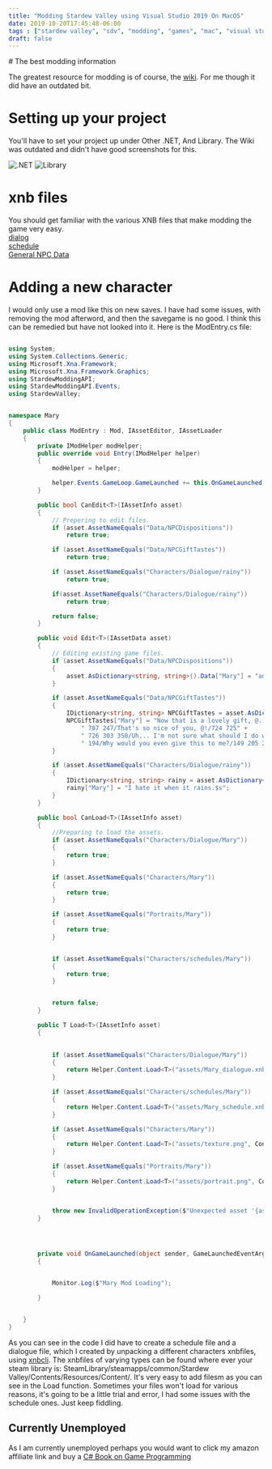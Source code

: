 ```yaml
---
title: "Modding Stardew Valley using Visual Studio 2019 On MacOS"
date: 2019-10-20T17:45:48-06:00
tags : ["stardew valley", "sdv", "modding", "games", "mac", "visual studio"]
draft: false
---
```

<link rel="stylesheet" href="https://openmonstervision.github.io/css/prism.css" />
<script src="https://openmonstervision.github.io/js/prism.js" type="text/javascript"></script>
# The best modding information

The greatest resource for modding is of course, the [wiki](https://stardewvalleywiki.com/Modding:Player_Guide/Getting_Started). For me though it did have an outdated bit.

# Setting up your project

You'll have to set your project up under Other .NET, And Library. The Wiki was outdated and didn't have good screenshots for this.

![.NET](https://openmonstervision.github.io/blog/images/one.png)
![Library](https://openmonstervision.github.io/blog/images/two.png)


# xnb files
You should get familiar with the various XNB files that make modding the game very easy.
<br />
[dialog](https://stardewvalleywiki.com/Modding:Dialogue)
<br />
[schedule](https://stardewvalleywiki.com/Modding:Schedule_data)
<br />
[General NPC Data](https://stardewvalleywiki.com/Modding:NPC_data)

# Adding a new character

I would only use a mod like this on new saves. I have had some issues, with removing the mod afterword, and then the savegame is no good. I think this can be remedied but have not looked into it.
Here is the ModEntry.cs file:
``` csharp

using System;
using System.Collections.Generic;
using Microsoft.Xna.Framework;
using Microsoft.Xna.Framework.Graphics;
using StardewModdingAPI;
using StardewModdingAPI.Events;
using StardewValley;


namespace Mary
{
    public class ModEntry : Mod, IAssetEditor, IAssetLoader
    {
        private IModHelper modHelper;
        public override void Entry(IModHelper helper)
        {
            modHelper = helper;

            helper.Events.GameLoop.GameLaunched += this.OnGameLaunched;
        }

        public bool CanEdit<T>(IAssetInfo asset)
        {
            // Prepering to edit files.
            if (asset.AssetNameEquals("Data/NPCDispositions"))
                return true;

            if (asset.AssetNameEquals("Data/NPCGiftTastes"))
                return true;

            if (asset.AssetNameEquals("Characters/Dialogue/rainy"))
                return true;

            if(asset.AssetNameEquals("Characters/Dialogue/rainy"))
                return true;

            return false;
        }

        public void Edit<T>(IAssetData asset)
        {
            // Editing existing game files.
            if (asset.AssetNameEquals("Data/NPCDispositions"))
            {
                asset.AsDictionary<string, string>().Data["Mary"] = "adult/shy/outgoing/positive/female/datable/null/Town/fall 9//Tent 2 3/Mary";
            }

            if (asset.AssetNameEquals("Data/NPCGiftTastes"))
            {
                IDictionary<string, string> NPCGiftTastes = asset.AsDictionary<string, string>().Data;
                NPCGiftTastes["Mary"] = "Now that is a lovely gift, @. It will really help me!/227 228 220 428 440" +
                    " 787 247/That's so nice of you, @!/724 725" +
                    " 726 303 350/Uh... I'm not sure what should I do with this./2 24 90 174 190 336" +
                    " 194/Why would you even give this to me?/149 205 281 404 420 422/Thank you.//";
            }

            if (asset.AssetNameEquals("Characters/Dialogue/rainy"))
            {
                IDictionary<string, string> rainy = asset.AsDictionary<string, string>().Data;
                rainy["Mary"] = "I hate it when it rains.$s";
            }
        }

        public bool CanLoad<T>(IAssetInfo asset)
        {
            //Preparing to load the assets.
            if (asset.AssetNameEquals("Characters/Dialogue/Mary"))
            {
                return true;
            }

            if (asset.AssetNameEquals("Characters/Mary"))
            {
                return true;
            }

            if (asset.AssetNameEquals("Portraits/Mary"))
            {
                return true;
            }


            if (asset.AssetNameEquals("Characters/schedules/Mary"))
            {
                return true;
            }


            return false;
        }

        public T Load<T>(IAssetInfo asset)
        {
         

            if (asset.AssetNameEquals("Characters/Dialogue/Mary"))
            {
                return Helper.Content.Load<T>("assets/Mary_dialogue.xnb", ContentSource.ModFolder);
            }

            if (asset.AssetNameEquals("Characters/schedules/Mary"))
            {
                return Helper.Content.Load<T>("assets/Mary_schedule.xnb", ContentSource.ModFolder);
            }

            if (asset.AssetNameEquals("Characters/Mary"))
            {
                return Helper.Content.Load<T>("assets/texture.png", ContentSource.ModFolder);
            }

            if (asset.AssetNameEquals("Portraits/Mary"))
            {
                return Helper.Content.Load<T>("assets/portrait.png", ContentSource.ModFolder);
            }


            throw new InvalidOperationException($"Unexpected asset '{asset.AssetName}'.");
        }




        private void OnGameLaunched(object sender, GameLaunchedEventArgs e)
        {


            Monitor.Log($"Mary Mod Loading");

        }


    }
}
```

As you can see in the code I did have to create a schedule file and a dialogue file, which I created by unpacking a different characters xnbfiles, using [xnbcli](https://github.com/LeonBlade/xnbcli). The xnbfiles of varying types can be found where ever your steam library is: SteamLibrary/steamapps/common/Stardew Valley/Contents/Resources/Content/. It's very easy to add filesm as you can see in the Load function. Sometimes your files won't load for various reasons, it's going to be a little trial and error, I had some issues with the schedule ones. Just keep fiddling. 

## Currently Unemployed

As I am currently unemployed perhaps you would want to click my amazon affiliate link and buy a [C# Book on Game Programming](https://www.amazon.com/gp/product/0134659864/ref=as_li_qf_asin_il_tl?ie=UTF8&tag=bsdpblog-20&creative=9325&linkCode=as2&creativeASIN=0134659864&linkId=7ab0cb6cfa0116eee2d1f1c12caddab9)



